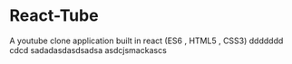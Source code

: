 # React-Tube
A youtube clone application built in react (ES6 , HTML5 , CSS3)
ddddddd
cdcd
sadadasdasdsadsa
asdcjsmackascs